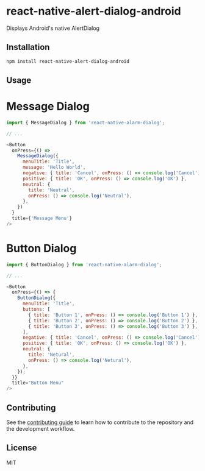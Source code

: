 # react-native-alert-dialog-android

Displays Android's native AlertDialog

## Installation

```sh
npm install react-native-alert-dialog-android
```

## Usage

# Message Dialog

```js
import { MessageDialog } from 'react-native-alarm-dialog';

// ...

<Button
  onPress={() =>
    MessageDialog({
      menuTitle: 'Title',
      message: 'Hello World',
      negative: { title: 'Cancel', onPress: () => console.log('Cancel') },
      positive: { title: 'OK', onPress: () => console.log('OK') },
      neutral: {
        title: 'Neutral',
        onPress: () => console.log('Neutral'),
      },
    })
  }
  title={'Message Menu'}
/>
```

# Button Dialog

```js
import { ButtonDialog } from 'react-native-alarm-dialog';

// ...

<Button
  onPress={() => {
    ButtonDialog({
      menuTitle: 'Title',
      buttons: [
        { title: 'Button 1', onPress: () => console.log('Button 1') },
        { title: 'Button 2', onPress: () => console.log('Button 2') },
        { title: 'Button 3', onPress: () => console.log('Button 3') },
      ],
      negative: { title: 'Cancel', onPress: () => console.log('Cancel') },
      positive: { title: 'OK', onPress: () => console.log('OK') },
      neutral: {
        title: 'Netural',
        onPress: () => console.log('Netural'),
      },
    });
  }}
  title="Button Menu"
/>
```

## Contributing

See the [contributing guide](CONTRIBUTING.md) to learn how to contribute to the repository and the development workflow.

## License

MIT
